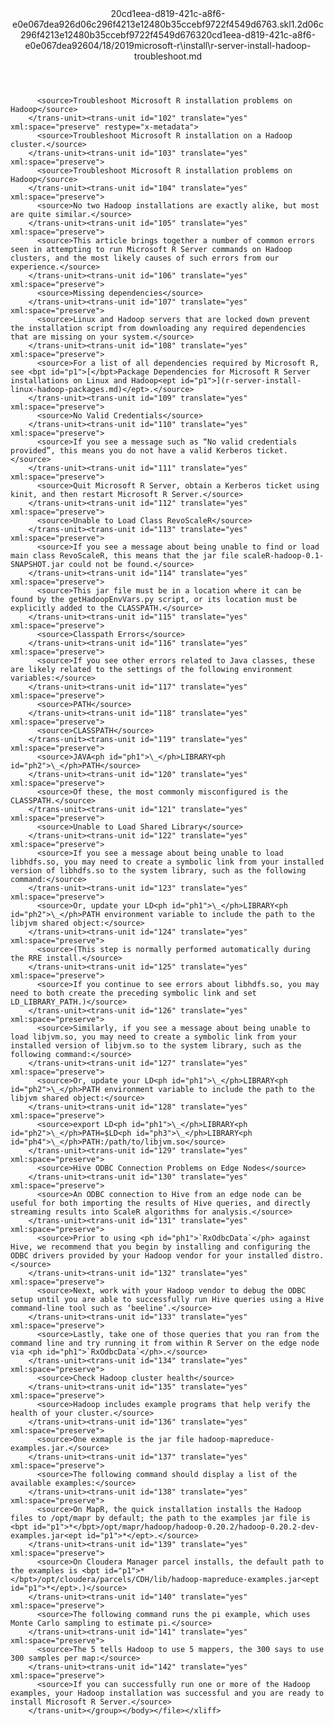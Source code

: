 <?xml version="1.0"?><xliff version="1.2" xmlns="urn:oasis:names:tc:xliff:document:1.2" xmlns:xsi="http://www.w3.org/2001/XMLSchema-instance" xsi:schemaLocation="urn:oasis:names:tc:xliff:document:1.2 xliff-core-1.2-transitional.xsd"><file datatype="xml" original="r-server-install-hadoop-troubleshoot.md" source-language="en-US" target-language="en-US"><header><tool tool-id="mdxliff" tool-name="mdxliff" tool-version="1.0-d1654b2" tool-company="Microsoft" /><xliffext:skl_file_name xmlns:xliffext="urn:microsoft:content:schema:xliffextensions">20cd1eea-d819-421c-a8f6-e0e067dea926d06c296f4213e12480b35ccebf9722f4549d6763.skl</xliffext:skl_file_name><xliffext:version xmlns:xliffext="urn:microsoft:content:schema:xliffextensions">1.2</xliffext:version><xliffext:ms.openlocfilehash xmlns:xliffext="urn:microsoft:content:schema:xliffextensions">d06c296f4213e12480b35ccebf9722f4549d6763</xliffext:ms.openlocfilehash><xliffext:ms.sourcegitcommit xmlns:xliffext="urn:microsoft:content:schema:xliffextensions">20cd1eea-d819-421c-a8f6-e0e067dea926</xliffext:ms.sourcegitcommit><xliffext:ms.lasthandoff xmlns:xliffext="urn:microsoft:content:schema:xliffextensions">04/18/2019</xliffext:ms.lasthandoff><xliffext:ms.openlocfilepath xmlns:xliffext="urn:microsoft:content:schema:xliffextensions">microsoft-r\install\r-server-install-hadoop-troubleshoot.md</xliffext:ms.openlocfilepath></header><body><group id="content" extype="content"><trans-unit id="101" translate="yes" xml:space="preserve" restype="x-metadata">
          <source>Troubleshoot Microsoft R installation problems on Hadoop</source>
        </trans-unit><trans-unit id="102" translate="yes" xml:space="preserve" restype="x-metadata">
          <source>Troubleshoot Microsoft R installation on a Hadoop cluster.</source>
        </trans-unit><trans-unit id="103" translate="yes" xml:space="preserve">
          <source>Troubleshoot Microsoft R installation problems on Hadoop</source>
        </trans-unit><trans-unit id="104" translate="yes" xml:space="preserve">
          <source>No two Hadoop installations are exactly alike, but most are quite similar.</source>
        </trans-unit><trans-unit id="105" translate="yes" xml:space="preserve">
          <source>This article brings together a number of common errors seen in attempting to run Microsoft R Server commands on Hadoop clusters, and the most likely causes of such errors from our experience.</source>
        </trans-unit><trans-unit id="106" translate="yes" xml:space="preserve">
          <source>Missing dependencies</source>
        </trans-unit><trans-unit id="107" translate="yes" xml:space="preserve">
          <source>Linux and Hadoop servers that are locked down prevent the installation script from downloading any required dependencies that are missing on your system.</source>
        </trans-unit><trans-unit id="108" translate="yes" xml:space="preserve">
          <source>For a list of all dependencies required by Microsoft R, see <bpt id="p1">[</bpt>Package Dependencies for Microsoft R Server installations on Linux and Hadoop<ept id="p1">](r-server-install-linux-hadoop-packages.md)</ept>.</source>
        </trans-unit><trans-unit id="109" translate="yes" xml:space="preserve">
          <source>No Valid Credentials</source>
        </trans-unit><trans-unit id="110" translate="yes" xml:space="preserve">
          <source>If you see a message such as “No valid credentials provided”, this means you do not have a valid Kerberos ticket.</source>
        </trans-unit><trans-unit id="111" translate="yes" xml:space="preserve">
          <source>Quit Microsoft R Server, obtain a Kerberos ticket using kinit, and then restart Microsoft R Server.</source>
        </trans-unit><trans-unit id="112" translate="yes" xml:space="preserve">
          <source>Unable to Load Class RevoScaleR</source>
        </trans-unit><trans-unit id="113" translate="yes" xml:space="preserve">
          <source>If you see a message about being unable to find or load main class RevoScaleR, this means that the jar file scaleR-hadoop-0.1-SNAPSHOT.jar could not be found.</source>
        </trans-unit><trans-unit id="114" translate="yes" xml:space="preserve">
          <source>This jar file must be in a location where it can be found by the getHadoopEnvVars.py script, or its location must be explicitly added to the CLASSPATH.</source>
        </trans-unit><trans-unit id="115" translate="yes" xml:space="preserve">
          <source>Classpath Errors</source>
        </trans-unit><trans-unit id="116" translate="yes" xml:space="preserve">
          <source>If you see other errors related to Java classes, these are likely related to the settings of the following environment variables:</source>
        </trans-unit><trans-unit id="117" translate="yes" xml:space="preserve">
          <source>PATH</source>
        </trans-unit><trans-unit id="118" translate="yes" xml:space="preserve">
          <source>CLASSPATH</source>
        </trans-unit><trans-unit id="119" translate="yes" xml:space="preserve">
          <source>JAVA<ph id="ph1">\_</ph>LIBRARY<ph id="ph2">\_</ph>PATH</source>
        </trans-unit><trans-unit id="120" translate="yes" xml:space="preserve">
          <source>Of these, the most commonly misconfigured is the CLASSPATH.</source>
        </trans-unit><trans-unit id="121" translate="yes" xml:space="preserve">
          <source>Unable to Load Shared Library</source>
        </trans-unit><trans-unit id="122" translate="yes" xml:space="preserve">
          <source>If you see a message about being unable to load libhdfs.so, you may need to create a symbolic link from your installed version of libhdfs.so to the system library, such as the following command:</source>
        </trans-unit><trans-unit id="123" translate="yes" xml:space="preserve">
          <source>Or, update your LD<ph id="ph1">\_</ph>LIBRARY<ph id="ph2">\_</ph>PATH environment variable to include the path to the libjvm shared object:</source>
        </trans-unit><trans-unit id="124" translate="yes" xml:space="preserve">
          <source>(This step is normally performed automatically during the RRE install.</source>
        </trans-unit><trans-unit id="125" translate="yes" xml:space="preserve">
          <source>If you continue to see errors about libhdfs.so, you may need to both create the preceding symbolic link and set LD_LIBRARY_PATH.)</source>
        </trans-unit><trans-unit id="126" translate="yes" xml:space="preserve">
          <source>Similarly, if you see a message about being unable to load libjvm.so, you may need to create a symbolic link from your installed version of libjvm.so to the system library, such as the following command:</source>
        </trans-unit><trans-unit id="127" translate="yes" xml:space="preserve">
          <source>Or, update your LD<ph id="ph1">\_</ph>LIBRARY<ph id="ph2">\_</ph>PATH environment variable to include the path to the libjvm shared object:</source>
        </trans-unit><trans-unit id="128" translate="yes" xml:space="preserve">
          <source>export LD<ph id="ph1">\_</ph>LIBRARY<ph id="ph2">\_</ph>PATH=$LD<ph id="ph3">\_</ph>LIBRARY<ph id="ph4">\_</ph>PATH:/path/to/libjvm.so</source>
        </trans-unit><trans-unit id="129" translate="yes" xml:space="preserve">
          <source>Hive ODBC Connection Problems on Edge Nodes</source>
        </trans-unit><trans-unit id="130" translate="yes" xml:space="preserve">
          <source>An ODBC connection to Hive from an edge node can be useful for both importing the results of Hive queries, and directly streaming results into ScaleR algorithms for analysis.</source>
        </trans-unit><trans-unit id="131" translate="yes" xml:space="preserve">
          <source>Prior to using <ph id="ph1">`RxOdbcData`</ph> against Hive, we recommend that you begin by installing and configuring the ODBC drivers provided by your Hadoop vendor for your installed distro.</source>
        </trans-unit><trans-unit id="132" translate="yes" xml:space="preserve">
          <source>Next, work with your Hadoop vendor to debug the ODBC setup until you are able to successfully run Hive queries using a Hive command-line tool such as ‘beeline’.</source>
        </trans-unit><trans-unit id="133" translate="yes" xml:space="preserve">
          <source>Lastly, take one of those queries that you ran from the command line and try running it from within R Server on the edge node via <ph id="ph1">`RxOdbcData`</ph>.</source>
        </trans-unit><trans-unit id="134" translate="yes" xml:space="preserve">
          <source>Check Hadoop cluster health</source>
        </trans-unit><trans-unit id="135" translate="yes" xml:space="preserve">
          <source>Hadoop includes example programs that help verify the health of your cluster.</source>
        </trans-unit><trans-unit id="136" translate="yes" xml:space="preserve">
          <source>One exmaple is the jar file hadoop-mapreduce-examples.jar.</source>
        </trans-unit><trans-unit id="137" translate="yes" xml:space="preserve">
          <source>The following command should display a list of the available examples:</source>
        </trans-unit><trans-unit id="138" translate="yes" xml:space="preserve">
          <source>On MapR, the quick installation installs the Hadoop files to /opt/mapr by default; the path to the examples jar file is <bpt id="p1">*</bpt>/opt/mapr/hadoop/hadoop-0.20.2/hadoop-0.20.2-dev-examples.jar<ept id="p1">*</ept>.</source>
        </trans-unit><trans-unit id="139" translate="yes" xml:space="preserve">
          <source>On Cloudera Manager parcel installs, the default path to the examples is <bpt id="p1">*</bpt>/opt/cloudera/parcels/CDH/lib/hadoop-mapreduce-examples.jar<ept id="p1">*</ept>.)</source>
        </trans-unit><trans-unit id="140" translate="yes" xml:space="preserve">
          <source>The following command runs the pi example, which uses Monte Carlo sampling to estimate pi.</source>
        </trans-unit><trans-unit id="141" translate="yes" xml:space="preserve">
          <source>The 5 tells Hadoop to use 5 mappers, the 300 says to use 300 samples per map:</source>
        </trans-unit><trans-unit id="142" translate="yes" xml:space="preserve">
          <source>If you can successfully run one or more of the Hadoop examples, your Hadoop installation was successful and you are ready to install Microsoft R Server.</source>
        </trans-unit></group></body></file></xliff>